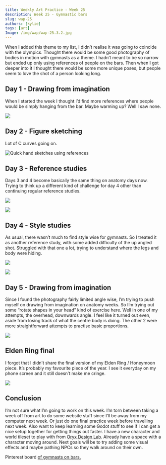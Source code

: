 ```yaml
---
title: Weekly Art Practice - Week 25
description: Week 25 - Gymnastic bars
slug: wap-25
authors: [kylie]
tags: [art]
Image: /img/wap/wap-25.3.2.jpg
---
```


When I added this theme to my list, I didn’t realise it was going to coincide with the olympics. Thought there would be some good photography of bodies in motion with gymnasts as a theme. I hadn’t meant to be so narrow but ended up only using references of people on the bars. Then when I got deeper into it I thought there would be some more unique poses, but people seem to love the shot of a person looking long.

## Day 1 - Drawing from imagination

When I started the week I thought I’d find more references where people would be simply hanging from the bar. Maybe warming up? Well I saw none.

![](/img/wap/wap-25.1.jpg)

<!--truncate-->

## Day 2 - Figure sketching

Lot of C curves going on.

![Quick hand sketches using references](/img/wap/wap-25.2.jpg)

## Day 3 - Reference studies

Days 3 and 4 become basically the same thing on anatomy days now. Trying to think up a different kind of challenge for day 4 other than continuing regular reference studies.

![](/img/wap/wap-25.3.1.jpg)

![](/img/wap/wap-25.3.2.jpg)

## Day 4 - Style studies

As usual, there wasn’t much to find style wise for gymnasts. So I treated it as another reference study, with some added difficulty of the up angled shot. Struggled with that one a lot, trying to understand where the legs and body were hiding.

![](/img/wap/wap-25.4.1.jpg)

![](/img/wap/wap-25.4.2.jpg)

## Day 5 - Drawing from imagination

Since I found the photography fairly limited angle wise, I’m trying to push myself on drawing from imagination on anatomy weeks. So I’m trying out some “rotate shapes in your head” kind of exercise here. Well in one of my attempts, the overhead, downwards angle. I feel like it turned out even, aside from losing track of what the centre body is doing. The other 2 were more straightforward attempts to practise basic proportions.

![](/img/wap/wap-25.5.jpg)

## Elden Ring final

I forgot that I didn’t share the final version of my Elden Ring / Honeymoon piece. It’s probably my favourite piece of the year. I see it everyday on my phone screen and it still doesn’t make me cringe.

![](/img/artwork/eldenring-honeymoon.jpg)

## Conclusion

I’m not sure what I’m going to work on this week. I’m torn between taking a week off from art to do some website stuff since I’ll be away from my computer next week. Or just do one final practice week before travelling next week. Also want to keep learning some Godot stuff to see if I can get a nice setup together for getting things out faster. I have a new character and world tileset to play with from [Oryx Design Lab](https://www.oryxdesignlab.com/). Already have a space with a character moving around. Next goals will be to try adding some visual effects and maybe pathing NPCs so they walk around on their own.

Pinterest board [of gymnasts on bars.](https://www.pinterest.ca/maeanu3639/pins/)
